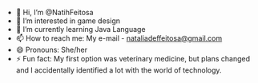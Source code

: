 - 👋 Hi, I’m @NatihFeitosa
- 👀 I’m interested in game design
- 🌱 I’m currently learning Java Language
- 📫 How to reach me: My e-mail - nataliadeffeitosa@gmail.com
- 😄 Pronouns: She/her
- ⚡ Fun fact: My first option was veterinary medicine, but plans changed and I accidentally identified a lot with the world of technology.

<!---
NatihFeitosa/NatihFeitosa is a ✨ special ✨ repository because its `README.md` (this file) appears on your GitHub profile.
You can click the Preview link to take a look at your changes.
--->
